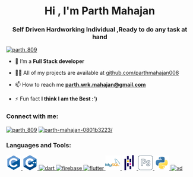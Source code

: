 <h1 align="center">Hi , I'm Parth Mahajan</h1>
<h3 align="center">Self Driven Hardworking Individual ,Ready to do any task at hand</h3>

<p align="left"> <a href="https://twitter.com/parth_809" target="blank"><img src="https://img.shields.io/twitter/follow/parth_809?logo=twitter&style=for-the-badge" alt="parth_809" /></a> </p>

<!-- - 🔭 I’m currently working on [Grads-Club](https://github.com/ritviknagpal48/GradClubs---Yehlo) -->

- 🌱 I’m a **Full Stack developer**

<!-- - 👯 I’m looking to collaborate on [Material Design : Chat App](https://github.com/zenghost1/Chatapp.git) -->

- 👨‍💻 All of my projects are available at [github.com/parthmahajan008](github.com/parthmahajan008)

- 📫 How to reach me **parth.wrk.mahajan@gmail.com**

- ⚡ Fun fact **I think I am the Best :')**

<h3 align="left">Connect with me:</h3>
<p align="left">
<a href="https://twitter.com/parthmahajan_20" target="blank"><img align="center" src="https://raw.githubusercontent.com/rahuldkjain/github-profile-readme-generator/master/src/images/icons/Social/twitter.svg" alt="parth_809" height="30" width="40" /></a>
<a href="https://linkedin.com/in/parthmahajan08/" target="blank"><img align="center" src="https://raw.githubusercontent.com/rahuldkjain/github-profile-readme-generator/master/src/images/icons/Social/linked-in-alt.svg" alt="parth-mahajan-0801b3223/" height="30" width="40" /></a>
</p>

<h3 align="left">Languages and Tools:</h3>
<p align="left"> <a href="https://www.cprogramming.com/" target="_blank" rel="noreferrer"> <img src="https://raw.githubusercontent.com/devicons/devicon/master/icons/c/c-original.svg" alt="c" width="40" height="40"/> </a> <a href="https://www.w3schools.com/cpp/" target="_blank" rel="noreferrer"> <img src="https://raw.githubusercontent.com/devicons/devicon/master/icons/cplusplus/cplusplus-original.svg" alt="cplusplus" width="40" height="40"/> </a> <a href="https://dart.dev" target="_blank" rel="noreferrer"> <img src="https://www.vectorlogo.zone/logos/dartlang/dartlang-icon.svg" alt="dart" width="40" height="40"/> </a> <a href="https://firebase.google.com/" target="_blank" rel="noreferrer"> <img src="https://www.vectorlogo.zone/logos/firebase/firebase-icon.svg" alt="firebase" width="40" height="40"/> </a> <a href="https://flutter.dev" target="_blank" rel="noreferrer"> <img src="https://www.vectorlogo.zone/logos/flutterio/flutterio-icon.svg" alt="flutter" width="40" height="40"/> </a> <a href="https://www.mysql.com/" target="_blank" rel="noreferrer"> <img src="https://raw.githubusercontent.com/devicons/devicon/master/icons/mysql/mysql-original-wordmark.svg" alt="mysql" width="40" height="40"/> </a> <a href="https://pandas.pydata.org/" target="_blank" rel="noreferrer"> <img src="https://raw.githubusercontent.com/devicons/devicon/2ae2a900d2f041da66e950e4d48052658d850630/icons/pandas/pandas-original.svg" alt="pandas" width="40" height="40"/> </a> <a href="https://www.photoshop.com/en" target="_blank" rel="noreferrer"> <img src="https://raw.githubusercontent.com/devicons/devicon/master/icons/photoshop/photoshop-line.svg" alt="photoshop" width="40" height="40"/> </a> <a href="https://www.python.org" target="_blank" rel="noreferrer"> <img src="https://raw.githubusercontent.com/devicons/devicon/master/icons/python/python-original.svg" alt="python" width="40" height="40"/> </a> <a href="https://www.adobe.com/products/xd.html" target="_blank" rel="noreferrer"> <img src="https://cdn.worldvectorlogo.com/logos/adobe-xd.svg" alt="xd" width="40" height="40"/> </a> </p>
